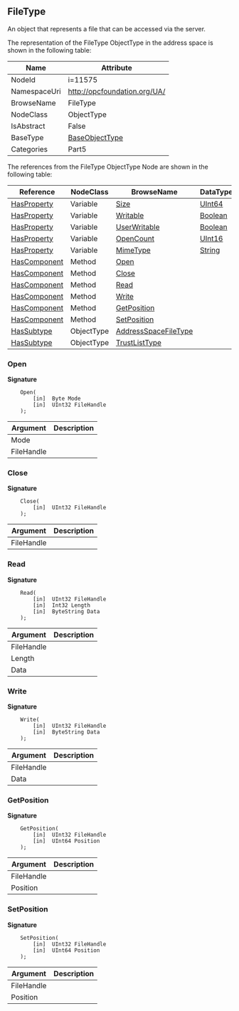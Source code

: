 <!-- objecttype -->
## FileType
An object that represents a file that can be accessed via the server.  
<!-- end of text -->
The representation of the FileType ObjectType in the address space is shown in the following table:  

|Name|Attribute|
|---|---|
|NodeId|i=11575|
|NamespaceUri|http://opcfoundation.org/UA/|
|BrowseName|FileType|
|NodeClass|ObjectType|
|IsAbstract|False|
|BaseType|[BaseObjectType](../../../Part5/ObjectTypes/BaseObjectType/readme.md)|
|Categories|Part5|

The references from the FileType ObjectType Node are shown in the following table:  

|Reference|NodeClass|BrowseName|DataType|TypeDefinition|ModellingRule|
|---|---|---|---|---|---|
|[HasProperty](../../../Part3/ReferenceTypes/HasProperty/readme.md)|Variable|[Size](#Size)|[UInt64](../../../Part3/DataTypes/UInt64/readme.md)|[PropertyType](../../Part5/VariableTypes/PropertyType/readme.md)|[Mandatory](../../Objects/Mandatory/readme.md)|
|[HasProperty](../../../Part3/ReferenceTypes/HasProperty/readme.md)|Variable|[Writable](#Writable)|[Boolean](../../../Part3/DataTypes/Boolean/readme.md)|[PropertyType](../../Part5/VariableTypes/PropertyType/readme.md)|[Mandatory](../../Objects/Mandatory/readme.md)|
|[HasProperty](../../../Part3/ReferenceTypes/HasProperty/readme.md)|Variable|[UserWritable](#UserWritable)|[Boolean](../../../Part3/DataTypes/Boolean/readme.md)|[PropertyType](../../Part5/VariableTypes/PropertyType/readme.md)|[Mandatory](../../Objects/Mandatory/readme.md)|
|[HasProperty](../../../Part3/ReferenceTypes/HasProperty/readme.md)|Variable|[OpenCount](#OpenCount)|[UInt16](../../../Part3/DataTypes/UInt16/readme.md)|[PropertyType](../../Part5/VariableTypes/PropertyType/readme.md)|[Mandatory](../../Objects/Mandatory/readme.md)|
|[HasProperty](../../../Part3/ReferenceTypes/HasProperty/readme.md)|Variable|[MimeType](#MimeType)|[String](../../../Part3/DataTypes/String/readme.md)|[PropertyType](../../Part5/VariableTypes/PropertyType/readme.md)|[Optional](../../Objects/Optional/readme.md)|
|[HasComponent](../../../Part3/ReferenceTypes/HasComponent/readme.md)|Method|[Open](#Open)|||[Mandatory](../../Objects/Mandatory/readme.md)|
|[HasComponent](../../../Part3/ReferenceTypes/HasComponent/readme.md)|Method|[Close](#Close)|||[Mandatory](../../Objects/Mandatory/readme.md)|
|[HasComponent](../../../Part3/ReferenceTypes/HasComponent/readme.md)|Method|[Read](#Read)|||[Mandatory](../../Objects/Mandatory/readme.md)|
|[HasComponent](../../../Part3/ReferenceTypes/HasComponent/readme.md)|Method|[Write](#Write)|||[Mandatory](../../Objects/Mandatory/readme.md)|
|[HasComponent](../../../Part3/ReferenceTypes/HasComponent/readme.md)|Method|[GetPosition](#GetPosition)|||[Mandatory](../../Objects/Mandatory/readme.md)|
|[HasComponent](../../../Part3/ReferenceTypes/HasComponent/readme.md)|Method|[SetPosition](#SetPosition)|||[Mandatory](../../Objects/Mandatory/readme.md)|
|[HasSubtype](../../../Part3/ReferenceTypes/HasSubtype/readme.md)|ObjectType|[AddressSpaceFileType](#AddressSpaceFileType)||||
|[HasSubtype](../../../Part3/ReferenceTypes/HasSubtype/readme.md)|ObjectType|[TrustListType](#TrustListType)||||

### <a name="Open"></a>Open
  
**Signature**
```
    Open(
        [in]  Byte Mode
        [in]  UInt32 FileHandle
    );
```

|Argument|Description|
|---|---|
|Mode||
|FileHandle||

### <a name="Close"></a>Close
  
**Signature**
```
    Close(
        [in]  UInt32 FileHandle
    );
```

|Argument|Description|
|---|---|
|FileHandle||

### <a name="Read"></a>Read
  
**Signature**
```
    Read(
        [in]  UInt32 FileHandle
        [in]  Int32 Length
        [in]  ByteString Data
    );
```

|Argument|Description|
|---|---|
|FileHandle||
|Length||
|Data||

### <a name="Write"></a>Write
  
**Signature**
```
    Write(
        [in]  UInt32 FileHandle
        [in]  ByteString Data
    );
```

|Argument|Description|
|---|---|
|FileHandle||
|Data||

### <a name="GetPosition"></a>GetPosition
  
**Signature**
```
    GetPosition(
        [in]  UInt32 FileHandle
        [in]  UInt64 Position
    );
```

|Argument|Description|
|---|---|
|FileHandle||
|Position||

### <a name="SetPosition"></a>SetPosition
  
**Signature**
```
    SetPosition(
        [in]  UInt32 FileHandle
        [in]  UInt64 Position
    );
```

|Argument|Description|
|---|---|
|FileHandle||
|Position||


